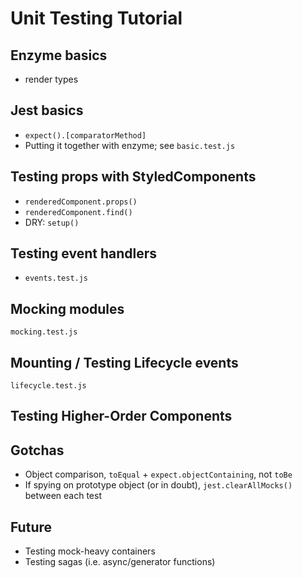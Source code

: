 # Unit Testing Tutorial

## Enzyme basics
* render types

## Jest basics
* `expect().[comparatorMethod]`
* Putting it together with enzyme; see `basic.test.js`

## Testing props with StyledComponents
* `renderedComponent.props()`
* `renderedComponent.find()`
* DRY: `setup()`

## Testing event handlers
* `events.test.js`

## Mocking modules
`mocking.test.js`

## Mounting / Testing Lifecycle events
`lifecycle.test.js`

## Testing Higher-Order Components

## Gotchas
* Object comparison, `toEqual` + `expect.objectContaining`, not `toBe`
* If spying on prototype object (or in doubt), `jest.clearAllMocks()` between each test

## Future
* Testing mock-heavy containers
* Testing sagas (i.e. async/generator functions)

